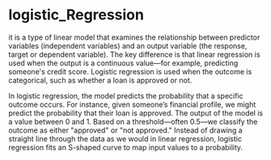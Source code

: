 # logistic_Regression
it is a type of linear model that examines the relationship between predictor variables (independent variables) and an output variable (the response, target or dependent variable). The key difference is that linear regression is used when the output is a continuous value—for example, predicting someone's credit score. Logistic regression is used when the outcome is categorical, such as whether a loan is approved or not.

In logistic regression, the model predicts the probability that a specific outcome occurs. For instance, given someone’s financial profile, we might predict the probability that their loan is approved. The output of the model is a value between 0 and 1. Based on a threshold—often 0.5—we classify the outcome as either "approved" or "not approved." Instead of drawing a straight line through the data as we would in linear regression, logistic regression fits an S-shaped curve to map input values to a probability.
